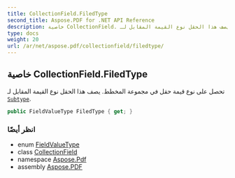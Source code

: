 ```yaml
---
title: CollectionField.FiledType
second_title: Aspose.PDF for .NET API Reference
description: خاصية CollectionField. تحصل على نوع قيمة حقل في مجموعة المخطط. يصف هذا الحقل نوع القيمة المقابل لـ Subtype
type: docs
weight: 20
url: /ar/net/aspose.pdf/collectionfield/filedtype/
---
```

## خاصية CollectionField.FiledType

تحصل على نوع قيمة حقل في مجموعة المخطط. يصف هذا الحقل نوع القيمة المقابل لـ [`Subtype`](../subtype/).

```csharp
public FieldValueType FiledType { get; }
```

### انظر أيضًا

* enum [FieldValueType](../../fieldvaluetype/)
* class [CollectionField](../)
* namespace [Aspose.Pdf](../../../aspose.pdf/)
* assembly [Aspose.PDF](../../../)